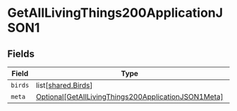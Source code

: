 # GetAllLivingThings200ApplicationJSON1


## Fields

| Field                                                                                                                       | Type                                                                                                                        | Required                                                                                                                    | Description                                                                                                                 |
| --------------------------------------------------------------------------------------------------------------------------- | --------------------------------------------------------------------------------------------------------------------------- | --------------------------------------------------------------------------------------------------------------------------- | --------------------------------------------------------------------------------------------------------------------------- |
| `birds`                                                                                                                     | list[[shared.Birds](../../models/shared/birds.md)]                                                                          | :heavy_minus_sign:                                                                                                          | N/A                                                                                                                         |
| `meta`                                                                                                                      | [Optional[GetAllLivingThings200ApplicationJSON1Meta]](../../models/operations/getalllivingthings200applicationjson1meta.md) | :heavy_minus_sign:                                                                                                          | N/A                                                                                                                         |
